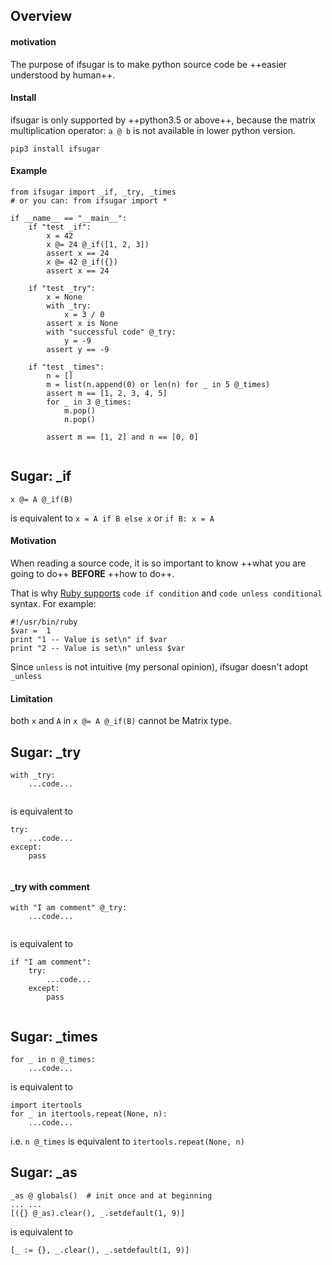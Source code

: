 ## Overview
#### motivation
The purpose of ifsugar is to make python source code be ++easier understood by human++.

#### Install
ifsugar is only supported by ++python3.5 or above++, because the matrix multiplication operator: `a @ b` is not available in lower python version.

`pip3 install ifsugar`

#### Example
```
from ifsugar import _if, _try, _times
# or you can: from ifsugar import *

if __name__ == "__main__":
    if "test _if":
        x = 42
        x @= 24 @_if([1, 2, 3])
        assert x == 24
        x @= 42 @_if({})
        assert x == 24

    if "test _try":
        x = None
        with _try:
            x = 3 / 0
        assert x is None
        with "successful code" @_try:
            y = -9
        assert y == -9

    if "test _times":
        n = []
        m = list(n.append(0) or len(n) for _ in 5 @_times)
        assert m == [1, 2, 3, 4, 5]
        for _ in 3 @_times:
            m.pop()
            n.pop()

        assert m == [1, 2] and n == [0, 0]
        
```

## Sugar: _if
```
x @= A @_if(B)
```
is equivalent to `x = A if B else x` or `if B: x = A`
#### Motivation
When reading a source code, it is so important to know ++what you are going to do++ **BEFORE** ++how to do++.

That is why [Ruby supports](https://www.tutorialspoint.com/ruby/ruby_if_else.htm) `code if condition` and `code unless conditional` syntax. For example:
```
#!/usr/bin/ruby
$var =  1
print "1 -- Value is set\n" if $var
print "2 -- Value is set\n" unless $var
```

Since `unless` is not intuitive (my personal opinion), ifsugar doesn't adopt `_unless`

#### Limitation
both `x` and `A` in `x @= A @_if(B)` cannot be Matrix type.

## Sugar: _try
```
with _try:
    ...code...
    
```
is equivalent to
```
try:
    ...code...
except:
    pass
    
```

#### _try with comment
```
with "I am comment" @_try:
    ...code...
    
```
is equivalent to
```
if "I am comment":
    try:
        ...code...
    except:
        pass
    
```

## Sugar: _times
```
for _ in n @_times:
    ...code...
```
is equivalent to
```
import itertools
for _ in itertools.repeat(None, n):
    ...code...
```

i.e. `n @_times` is equivalent to `itertools.repeat(None, n)`

## Sugar: _as
```
_as @ globals()  # init once and at beginning
... ...
[({} @_as).clear(), _.setdefault(1, 9)]
```
is equivalent to
```
[_ := {}, _.clear(), _.setdefault(1, 9)]
```
